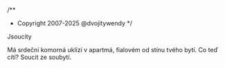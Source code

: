 /**
* Copyright 2007-2025 @dvojitywendy
*/

Jsoucity

Má srdeční komorná uklízí v apartmá,
fialovém od stínu tvého bytí.
Co teď cítí?
Soucit ze soubytí.
